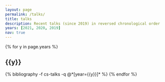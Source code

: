 ```yaml
---
layout: page
permalink: /talks/
title: talks
description: Recent talks (since 2019) in reversed chronological order.
years: [2021, 2020, 2019]
nav: true
---
```


<div class="publications">

{% for y in page.years %}
  <h2 class="year">{{y}}</h2>
  {% bibliography -f cs-talks -q @*[year={{y}}]* %}
{% endfor %}

</div>